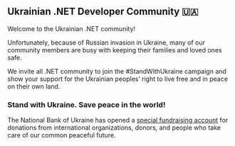 ## Ukrainian .NET Developer Community 🇺🇦

Welcome to the Ukrainian .NET community!

Unfortunately, because of Russian invasion in Ukraine, many of our community members are busy with keeping their families and loved ones safe. 

We invite all .NET community to join the #StandWithUkraine campaign and show your support for the Ukrainian peoples’ right to live free and in peace on their own land. 


### Stand with Ukraine. Save peace in the world!

The National Bank of Ukraine has opened a [special fundraising account](https://helpua.nazk.gov.ua) for donations from international organizations, donors, and people who take care of our common peaceful future. 
